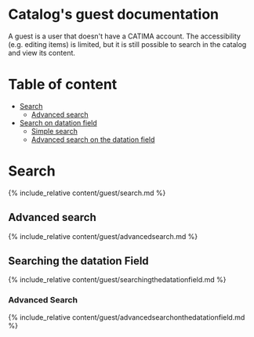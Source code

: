 # Catalog's guest documentation

A guest is a user that doesn't have a CATIMA account. The accessibility (e.g. editing items) is limited, but it is still possible to search in the catalog and view its content.

# Table of content

- [Search](#search)
	- [Advanced search](#advanced-search)
- [Search on datation field](#searchdate)
	- [Simple search](#simplesearchdate)
	- [Advanced search on the datation field](#advancedsearchdate)

<a id="search"></a>
# Search

{% include_relative content/guest/search.md %}

<a id="advanced-search"></a>
## Advanced search

{% include_relative content/guest/advancedsearch.md %}
 

<a id="searchdate"></a>
## Searching the datation Field

{% include_relative content/guest/searchingthedatationfield.md %}

<a id="advancedsearchdate"></a>
### Advanced Search

{% include_relative content/guest/advancedsearchonthedatationfield.md %}
